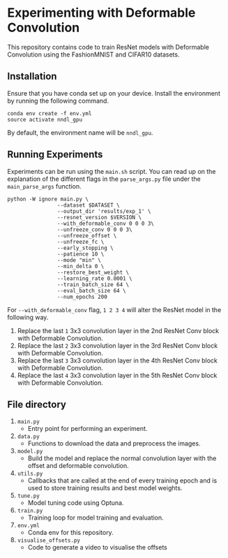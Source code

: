 # Experimenting with Deformable Convolution

This repository contains code to train ResNet models with Deformable Convolution using the FashionMNIST and CIFAR10 datasets.

## Installation
Ensure that you have conda set up on your device. 
Install the environment by running the following command.

```
conda env create -f env.yml
source activate nndl_gpu
```
By default, the environment name will be `nndl_gpu`.

## Running Experiments
Experiments can be run using the `main.sh` script.
You can read up on the explanation of the different flags in the `parse_args.py` file under the `main_parse_args` function.

```
python -W ignore main.py \
                --dataset $DATASET \
                --output_dir 'results/exp_1' \
                --resnet_version $VERSION \
                --with_deformable_conv 0 0 0 3\
                --unfreeze_conv 0 0 0 3\
                --unfreeze_offset \
                --unfreeze_fc \
                --early_stopping \
                --patience 10 \
                --mode "min" \
                --min_delta 0 \
                --restore_best_weight \
                --learning_rate 0.0001 \
                --train_batch_size 64 \
                --eval_batch_size 64 \
                --num_epochs 200 
```

For `--with_deformable_conv` flag, `1 2 3 4` will alter the ResNet model in the following way.
1. Replace the last `1` 3x3 convolution layer in the 2nd ResNet Conv block with Deformable Convolution. 
2. Replace the last `2` 3x3 convolution layer in the 3rd ResNet Conv block with Deformable Convolution. 
3. Replace the last `3` 3x3 convolution layer in the 4th ResNet Conv block with Deformable Convolution. 
4. Replace the last `4` 3x3 convolution layer in the 5th ResNet Conv block with Deformable Convolution. 

## File directory

1. `main.py`
    * Entry point for performing an experiment.
2. `data.py`
    * Functions to download the data and preprocess the images.
3. `model.py`
    * Build the model and replace the normal convolution layer with the offset and deformable convolution.
4. `utils.py`
    * Callbacks that are called at the end of every training epoch and is used to store training results and best model weights.
5. `tune.py`
    * Model tuning code using Optuna.
6. `train.py`
    * Training loop for model training and evaluation.
7. `env.yml`
    * Conda env for this repository.
8. `visualise_offsets.py`
    * Code to generate a video to visualise the offsets